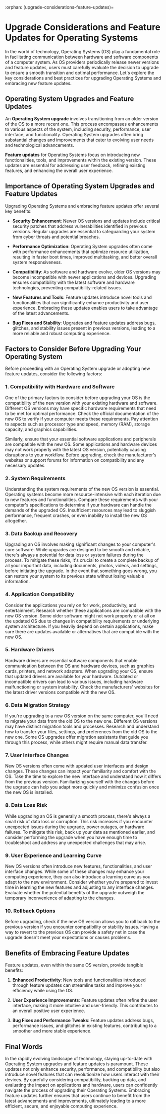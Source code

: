 :orphan:
(upgrade-considerations-feature-updates)=

# Upgrade Considerations and Feature Updates for Operating Systems

In the world of technology, Operating Systems (OS) play a fundamental role in facilitating communication between hardware and software components of a computer system. As OS providers periodically release newer versions and feature updates, users must carefully evaluate the decision to upgrade to ensure a smooth transition and optimal performance. Let's explore the key considerations and best practices for upgrading Operating Systems and embracing new feature updates.

## Operating System Upgrades and Feature Updates

An **Operating System upgrade** involves transitioning from an older version of the OS to a more recent one. This process encompasses enhancements to various aspects of the system, including security, performance, user interface, and functionality. Operating System upgrades often bring substantial changes and improvements that cater to evolving user needs and technological advancements.

**Feature updates** for Operating Systems focus on introducing new functionalities, tools, and improvements within the existing version. These updates are essential for addressing user feedback, refining existing features, and enhancing the overall user experience.

## Importance of Operating System Upgrades and Feature Updates

Upgrading Operating Systems and embracing feature updates offer several key benefits:

- **Security Enhancement**: Newer OS versions and updates include critical security patches that address vulnerabilities identified in previous versions. Regular upgrades are essential to safeguarding your system from cyber threats and potential breaches.

- **Performance Optimization**: Operating System upgrades often come with performance enhancements that optimize resource utilization, resulting in faster boot times, improved multitasking, and better overall system responsiveness.

- **Compatibility**: As software and hardware evolve, older OS versions may become incompatible with newer applications and devices. Upgrading ensures compatibility with the latest software and hardware technologies, preventing compatibility-related issues.

- **New Features and Tools**: Feature updates introduce novel tools and functionalities that can significantly enhance productivity and user experience. Embracing these updates enables users to take advantage of the latest advancements.

- **Bug Fixes and Stability**: Upgrades and feature updates address bugs, glitches, and stability issues present in previous versions, leading to a more reliable and robust computing experience.

## Factors to Consider Before Upgrading Your Operating System

Before proceeding with an Operating System upgrade or adopting new feature updates, consider the following factors:

### 1. Compatibility with Hardware and Software

One of the primary factors to consider before upgrading your OS is the compatibility of the new version with your existing hardware and software. Different OS versions may have specific hardware requirements that need to be met for optimal performance. Check the official documentation of the new OS to verify if your computer meets these requirements. Pay attention to aspects such as processor type and speed, memory (RAM), storage capacity, and graphics capabilities.

Similarly, ensure that your essential software applications and peripherals are compatible with the new OS. Some applications and hardware devices may not work properly with the latest OS version, potentially causing disruptions to your workflow. Before upgrading, check the manufacturer's websites or support forums for information on compatibility and any necessary updates.

### 2. System Requirements

Understanding the system requirements of the new OS version is essential. Operating systems become more resource-intensive with each iteration due to new features and functionalities. Compare these requirements with your computer's specifications to determine if your hardware can handle the demands of the upgraded OS. Insufficient resources may lead to sluggish performance, frequent crashes, or even inability to install the new OS altogether.

### 3. Data Backup and Recovery

Upgrading an OS involves making significant changes to your computer's core software. While upgrades are designed to be smooth and reliable, there's always a potential for data loss or system failures during the process. To mitigate these risks, it's crucial to create a complete backup of all your important data, including documents, photos, videos, and settings, before initiating the upgrade. In the event that something goes wrong, you can restore your system to its previous state without losing valuable information.

### 4. Application Compatibility

Consider the applications you rely on for work, productivity, and entertainment. Research whether these applications are compatible with the new OS version. Some older software might not work properly or at all on the updated OS due to changes in compatibility requirements or underlying system architecture. If you heavily depend on certain applications, make sure there are updates available or alternatives that are compatible with the new OS.

### 5. Hardware Drivers

Hardware drivers are essential software components that enable communication between the OS and hardware devices, such as graphics cards, printers, and network adapters. When upgrading your OS, ensure that updated drivers are available for your hardware. Outdated or incompatible drivers can lead to various issues, including hardware malfunctioning or system instability. Check the manufacturers' websites for the latest driver versions compatible with the new OS.

### 6. Data Migration Strategy

If you're upgrading to a new OS version on the same computer, you'll need to migrate your data from the old OS to the new one. Different OS versions may have distinct migration tools and processes. Research and understand how to transfer your files, settings, and preferences from the old OS to the new one. Some OS upgrades offer migration assistants that guide you through this process, while others might require manual data transfer.

### 7. User Interface Changes

New OS versions often come with updated user interfaces and design changes. These changes can impact your familiarity and comfort with the OS. Take the time to explore the new interface and understand how it differs from the previous version. Familiarizing yourself with the changes before the upgrade can help you adapt more quickly and minimize confusion once the new OS is installed.

### 8. Data Loss Risk

While upgrading an OS is generally a smooth process, there's always a small risk of data loss or corruption. This risk increases if you encounter unexpected issues during the upgrade, power outages, or hardware failures. To mitigate this risk, back up your data as mentioned earlier, and consider performing the upgrade when you have enough time to troubleshoot and address any unexpected challenges that may arise.

### 9. User Experience and Learning Curve

New OS versions often introduce new features, functionalities, and user interface changes. While some of these changes may enhance your computing experience, they can also introduce a learning curve as you adapt to the new environment. Consider whether you're prepared to invest time in learning the new features and adjusting to any interface changes. Evaluate whether the potential benefits of the upgrade outweigh the temporary inconvenience of adapting to the changes.

### 10. Rollback Options

Before upgrading, check if the new OS version allows you to roll back to the previous version if you encounter compatibility or stability issues. Having a way to revert to the previous OS can provide a safety net in case the upgrade doesn't meet your expectations or causes problems.

## Benefits of Embracing Feature Updates

Feature updates, even within the same OS version, provide tangible benefits:

1. **Enhanced Productivity**: New tools and functionalities introduced through feature updates can streamline tasks and improve your efficiency while using the OS.

2. **User Experience Improvements**: Feature updates often refine the user interface, making it more intuitive and user-friendly. This contributes to an overall positive user experience.

3. **Bug Fixes and Performance Tweaks**: Feature updates address bugs, performance issues, and glitches in existing features, contributing to a smoother and more stable experience.

## Final Words

In the rapidly evolving landscape of technology, staying up-to-date with Operating System upgrades and feature updates is paramount. These updates not only enhance security, performance, and compatibility but also introduce novel features that can revolutionize how users interact with their devices. By carefully considering compatibility, backing up data, and evaluating the impact on applications and hardware, users can confidently navigate the process of upgrading their Operating Systems. Embracing feature updates further ensures that users continue to benefit from the latest advancements and improvements, ultimately leading to a more efficient, secure, and enjoyable computing experience.
